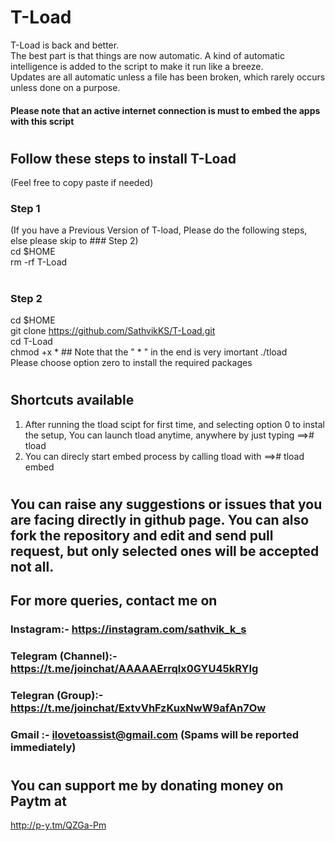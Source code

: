 # T-Load
T-Load is back and better.   
The best part is that things are now automatic. A kind of automatic intelligence is added to the script to make it run like a breeze.  
Updates are all automatic unless a file has been broken, which rarely occurs unless done on a purpose.  
#### Please note that an active internet connection is must to embed the apps  with this script
#
#
#
## Follow these steps to install T-Load  
(Feel free to copy paste if needed)
### Step 1
(If you have a Previous Version of T-load, Please do the following steps, else please skip to ### Step 2)  
cd $HOME  
rm -rf T-Load 
#
#
#
### Step 2
cd $HOME  
git clone https://github.com/SathvikKS/T-Load.git  
cd T-Load  
chmod +x *  ## Note that the " * " in the end is very imortant
./tload  
Please choose option zero to install the required packages 
#
#
#
## Shortcuts available
1) After running the tload scipt for first time, and selecting option 0 to instal the setup, 
You can launch tload anytime, anywhere by just typing ==># tload
2) You can direcly start embed process by calling tload with ==># tload embed
#
#
#
## You can raise any suggestions or issues that you are facing directly in github page. You can also fork the repository and edit and send pull request, but only selected ones will be accepted not all. 
## For more queries, contact me on 
### Instagram:- https://instagram.com/sathvik_k_s
### Telegram (Channel):- https://t.me/joinchat/AAAAAErrqlx0GYU45kRYIg
### Telegran (Group):- https://t.me/joinchat/ExtvVhFzKuxNwW9afAn7Ow
### Gmail :- ilovetoassist@gmail.com (Spams will be reported immediately)
#
#
#
## You can support me by donating money on Paytm at
http://p-y.tm/QZGa-Pm

